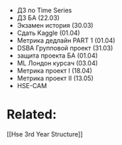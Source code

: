 - ДЗ по Time Series
- ДЗ БА (22.03)
- Экзамен история (30.03)
- Сдать Kaggle (01.04)
- Метрика дедлайн PART 1 (01.04)
- DSBA Групповой проект (31.03)
- защита проекта БА (01.04)
- ML Лондон курсач (03.04)
- Метрика проект I (18.04)
- Метрика проект II (13.05)
- HSE-CAM




# Related:
[[Hse 3rd Year Structure]]